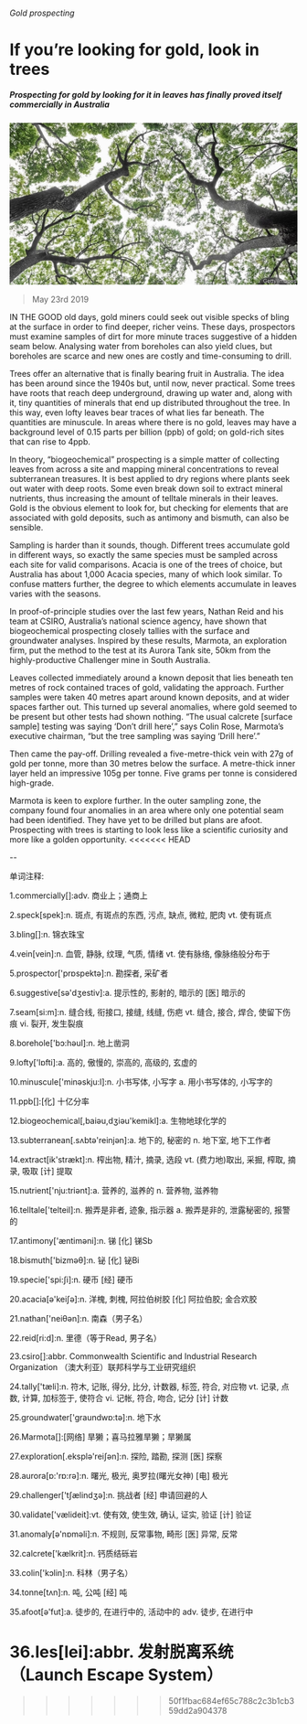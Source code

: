 ###### Gold prospecting

# If you’re looking for gold, look in trees 

##### Prospecting for gold by looking for it in leaves has finally proved itself commercially in Australia 

![image](images/20190525_stp502.jpg) 

> May 23rd 2019 

IN THE GOOD old days, gold miners could seek out visible specks of bling at the surface in order to find deeper, richer veins. These days, prospectors must examine samples of dirt for more minute traces suggestive of a hidden seam below. Analysing water from boreholes can also yield clues, but boreholes are scarce and new ones are costly and time-consuming to drill. 

Trees offer an alternative that is finally bearing fruit in Australia. The idea has been around since the 1940s but, until now, never practical. Some trees have roots that reach deep underground, drawing up water and, along with it, tiny quantities of minerals that end up distributed throughout the tree. In this way, even lofty leaves bear traces of what lies far beneath. The quantities are minuscule. In areas where there is no gold, leaves may have a background level of 0.15 parts per billion (ppb) of gold; on gold-rich sites that can rise to 4ppb. 

In theory, “biogeochemical” prospecting is a simple matter of collecting leaves from across a site and mapping mineral concentrations to reveal subterranean treasures. It is best applied to dry regions where plants seek out water with deep roots. Some even break down soil to extract mineral nutrients, thus increasing the amount of telltale minerals in their leaves. Gold is the obvious element to look for, but checking for elements that are associated with gold deposits, such as antimony and bismuth, can also be sensible. 

Sampling is harder than it sounds, though. Different trees accumulate gold in different ways, so exactly the same species must be sampled across each site for valid comparisons. Acacia is one of the trees of choice, but Australia has about 1,000 Acacia species, many of which look similar. To confuse matters further, the degree to which elements accumulate in leaves varies with the seasons. 

In proof-of-principle studies over the last few years, Nathan Reid and his team at CSIRO, Australia’s national science agency, have shown that biogeochemical prospecting closely tallies with the surface and groundwater analyses. Inspired by these results, Marmota, an exploration firm, put the method to the test at its Aurora Tank site, 50km from the highly-productive Challenger mine in South Australia. 

Leaves collected immediately around a known deposit that lies beneath ten metres of rock contained traces of gold, validating the approach. Further samples were taken 40 metres apart around known deposits, and at wider spaces farther out. This turned up several anomalies, where gold seemed to be present but other tests had shown nothing. “The usual calcrete [surface sample] testing was saying ‘Don’t drill here’,” says Colin Rose, Marmota’s executive chairman, “but the tree sampling was saying ‘Drill here’.” 

Then came the pay-off. Drilling revealed a five-metre-thick vein with 27g of gold per tonne, more than 30 metres below the surface. A metre-thick inner layer held an impressive 105g per tonne. Five grams per tonne is considered high-grade. 

Marmota is keen to explore further. In the outer sampling zone, the company found four anomalies in an area where only one potential seam had been identified. They have yet to be drilled but plans are afoot. Prospecting with trees is starting to look less like a scientific curiosity and more like a golden opportunity. 
<<<<<<< HEAD

-- 

 单词注释:

1.commercially[]:adv. 商业上；通商上 

2.speck[spek]:n. 斑点, 有斑点的东西, 污点, 缺点, 微粒, 肥肉 vt. 使有斑点 

3.bling[]:n. 锦衣珠宝 

4.vein[vein]:n. 血管, 静脉, 纹理, 气质, 情绪 vt. 使有脉络, 像脉络般分布于 

5.prospector['prɒspektә]:n. 勘探者, 采矿者 

6.suggestive[sә'dʒestiv]:a. 提示性的, 影射的, 暗示的 [医] 暗示的 

7.seam[si:m]:n. 缝合线, 衔接口, 接缝, 线缝, 伤疤 vt. 缝合, 接合, 焊合, 使留下伤痕 vi. 裂开, 发生裂痕 

8.borehole['bɔ:hәul]:n. 地上凿洞 

9.lofty['lɒfti]:a. 高的, 傲慢的, 崇高的, 高级的, 玄虚的 

10.minuscule['minәskju:l]:n. 小书写体, 小写字 a. 用小书写体的, 小写字的 

11.ppb[]:[化] 十亿分率 

12.biogeochemical[,baiәu,dʒiәu'kemikl]:a. 生物地球化学的 

13.subterranean[.sʌbtә'reinjәn]:a. 地下的, 秘密的 n. 地下室, 地下工作者 

14.extract[ik'strækt]:n. 榨出物, 精汁, 摘录, 选段 vt. (费力地)取出, 采掘, 榨取, 摘录, 吸取 [计] 提取 

15.nutrient['nju:triәnt]:a. 营养的, 滋养的 n. 营养物, 滋养物 

16.telltale['telteil]:n. 搬弄是非者, 迹象, 指示器 a. 搬弄是非的, 泄露秘密的, 报警的 

17.antimony['æntimәni]:n. 锑 [化] 锑Sb 

18.bismuth['bizmәθ]:n. 铋 [化] 铋Bi 

19.specie['spi:ʃi]:n. 硬币 [经] 硬币 

20.acacia[ә'keiʃә]:n. 洋槐, 刺槐, 阿拉伯树胶 [化] 阿拉伯胶; 金合欢胶 

21.nathan['neiθәn]:n. 南森（男子名） 

22.reid[ri:d]:n. 里德（等于Read, 男子名） 

23.csiro[]:abbr. Commonwealth Scientific and Industrial Research Organization （澳大利亚）联邦科学与工业研究组织 

24.tally['tæli]:n. 符木, 记账, 得分, 比分, 计数器, 标签, 符合, 对应物 vt. 记录, 点数, 计算, 加标签于, 使符合 vi. 记帐, 符合, 吻合, 记分 [计] 计数 

25.groundwater['graundwɒ:tә]:n. 地下水 

26.Marmota[]:[网络] 旱獭；喜马拉雅旱獭；旱獭属 

27.exploration[.eksplә'reiʃәn]:n. 探险, 踏勘, 探测 [医] 探察 

28.aurora[ɒ:'rɒ:rә]:n. 曙光, 极光, 奥罗拉(曙光女神) [电] 极光 

29.challenger['tʃælindʒә]:n. 挑战者 [经] 申请回避的人 

30.validate['vælideit]:vt. 使有效, 使生效, 确认, 证实, 验证 [计] 验证 

31.anomaly[ә'nɒmәli]:n. 不规则, 反常事物, 畸形 [医] 异常, 反常 

32.calcrete['kælkrit]:n. 钙质结砾岩 

33.colin['kɔlin]:n. 科林（男子名） 

34.tonne[tʌn]:n. 吨, 公吨 [经] 吨 

35.afoot[ә'fut]:a. 徒步的, 在进行中的, 活动中的 adv. 徒步, 在进行中 

36.les[lei]:abbr. 发射脱离系统（Launch Escape System） 
=======
>>>>>>> 50f1fbac684ef65c788c2c3b1cb359dd2a904378


